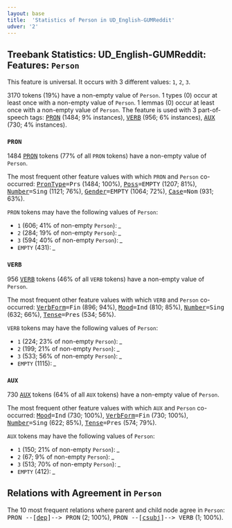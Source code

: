 ```yaml
---
layout: base
title:  'Statistics of Person in UD_English-GUMReddit'
udver: '2'
---
```


## Treebank Statistics: UD_English-GUMReddit: Features: `Person`

This feature is universal.
It occurs with 3 different values: `1`, `2`, `3`.

3170 tokens (19%) have a non-empty value of `Person`.
1 types (0) occur at least once with a non-empty value of `Person`.
1 lemmas (0) occur at least once with a non-empty value of `Person`.
The feature is used with 3 part-of-speech tags: <tt><a href="en_gumreddit-pos-PRON.html">PRON</a></tt> (1484; 9% instances), <tt><a href="en_gumreddit-pos-VERB.html">VERB</a></tt> (956; 6% instances), <tt><a href="en_gumreddit-pos-AUX.html">AUX</a></tt> (730; 4% instances).

### `PRON`

1484 <tt><a href="en_gumreddit-pos-PRON.html">PRON</a></tt> tokens (77% of all `PRON` tokens) have a non-empty value of `Person`.

The most frequent other feature values with which `PRON` and `Person` co-occurred: <tt><a href="en_gumreddit-feat-PronType.html">PronType</a></tt><tt>=Prs</tt> (1484; 100%), <tt><a href="en_gumreddit-feat-Poss.html">Poss</a></tt><tt>=EMPTY</tt> (1207; 81%), <tt><a href="en_gumreddit-feat-Number.html">Number</a></tt><tt>=Sing</tt> (1121; 76%), <tt><a href="en_gumreddit-feat-Gender.html">Gender</a></tt><tt>=EMPTY</tt> (1064; 72%), <tt><a href="en_gumreddit-feat-Case.html">Case</a></tt><tt>=Nom</tt> (931; 63%).

`PRON` tokens may have the following values of `Person`:

* `1` (606; 41% of non-empty `Person`): <em>_</em>
* `2` (284; 19% of non-empty `Person`): <em>_</em>
* `3` (594; 40% of non-empty `Person`): <em>_</em>
* `EMPTY` (431): <em>_</em>

### `VERB`

956 <tt><a href="en_gumreddit-pos-VERB.html">VERB</a></tt> tokens (46% of all `VERB` tokens) have a non-empty value of `Person`.

The most frequent other feature values with which `VERB` and `Person` co-occurred: <tt><a href="en_gumreddit-feat-VerbForm.html">VerbForm</a></tt><tt>=Fin</tt> (896; 94%), <tt><a href="en_gumreddit-feat-Mood.html">Mood</a></tt><tt>=Ind</tt> (810; 85%), <tt><a href="en_gumreddit-feat-Number.html">Number</a></tt><tt>=Sing</tt> (632; 66%), <tt><a href="en_gumreddit-feat-Tense.html">Tense</a></tt><tt>=Pres</tt> (534; 56%).

`VERB` tokens may have the following values of `Person`:

* `1` (224; 23% of non-empty `Person`): <em>_</em>
* `2` (199; 21% of non-empty `Person`): <em>_</em>
* `3` (533; 56% of non-empty `Person`): <em>_</em>
* `EMPTY` (1115): <em>_</em>

### `AUX`

730 <tt><a href="en_gumreddit-pos-AUX.html">AUX</a></tt> tokens (64% of all `AUX` tokens) have a non-empty value of `Person`.

The most frequent other feature values with which `AUX` and `Person` co-occurred: <tt><a href="en_gumreddit-feat-Mood.html">Mood</a></tt><tt>=Ind</tt> (730; 100%), <tt><a href="en_gumreddit-feat-VerbForm.html">VerbForm</a></tt><tt>=Fin</tt> (730; 100%), <tt><a href="en_gumreddit-feat-Number.html">Number</a></tt><tt>=Sing</tt> (622; 85%), <tt><a href="en_gumreddit-feat-Tense.html">Tense</a></tt><tt>=Pres</tt> (574; 79%).

`AUX` tokens may have the following values of `Person`:

* `1` (150; 21% of non-empty `Person`): <em>_</em>
* `2` (67; 9% of non-empty `Person`): <em>_</em>
* `3` (513; 70% of non-empty `Person`): <em>_</em>
* `EMPTY` (412): <em>_</em>

## Relations with Agreement in `Person`

The 10 most frequent relations where parent and child node agree in `Person`:
<tt>PRON --[<tt><a href="en_gumreddit-dep-dep.html">dep</a></tt>]--> PRON</tt> (2; 100%),
<tt>PRON --[<tt><a href="en_gumreddit-dep-csubj.html">csubj</a></tt>]--> VERB</tt> (1; 100%).

